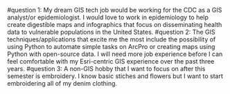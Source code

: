 #question 1: My dream GIS tech job would be working for the CDC as a GIS analyst/or epidemiologist. I would love to work in epidemiology to help create digestible maps and infographics that focus on disseminating health data to vulnerable populations in the United States. 
#question 2: The GIS techniques/applications that excite me the most include the possibility of using Python to automate simple tasks on ArcPro or creating maps using Python with open-source data. I will need more job experience before I can feel comfortable with my Esri-centric GIS experience over the past three years. 
#question 3: A non-GIS hobby that I want to focus on after this semester is embroidery. I know basic stiches and flowers but I want to start embroidering all of my denim clothing.
